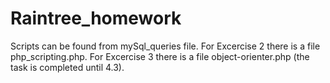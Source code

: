 # Raintree_homework
Scripts can be found from mySql_queries file.
For Excercise 2 there is a file php_scripting.php.
For Excercise 3 there is a file object-orienter.php (the task is completed until 4.3).
